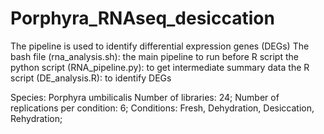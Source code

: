 # Porphyra_RNAseq_desiccation

The pipeline is used to identify differential expression genes (DEGs)
The bash file (rna_analysis.sh): the main pipeline to run before R script
the python script (RNA_pipeline.py): to get intermediate summary data 
the R script (DE_analysis.R): to identify DEGs

Species: Porphyra umbilicalis
Number of libraries: 24;
Number of replications per condition: 6;
Conditions: Fresh, Dehydration, Desiccation, Rehydration;
